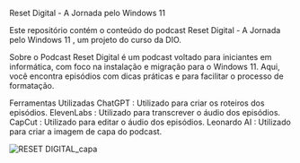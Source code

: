 Reset Digital - A Jornada pelo Windows 11

Este repositório contém o conteúdo do podcast Reset Digital - A Jornada pelo Windows 11 , um projeto do curso da DIO.

Sobre o Podcast
Reset Digital é um podcast voltado para iniciantes em informática, com foco na instalação e migração para o Windows 11. Aqui, você encontra episódios com dicas práticas e para facilitar o processo de formatação.

Ferramentas Utilizadas
ChatGPT : Utilizado para criar os roteiros dos episódios.
ElevenLabs : Utilizado para transcrever o áudio dos episódios.
CapCut : Utilizado para editar o áudio dos episódios.
Leonardo AI : Utilizado para criar a imagem de capa do podcast.

![RESET DIGITAL_capa](https://github.com/user-attachments/assets/4d2aa87a-e236-4346-8a57-09f731bbe42f)



